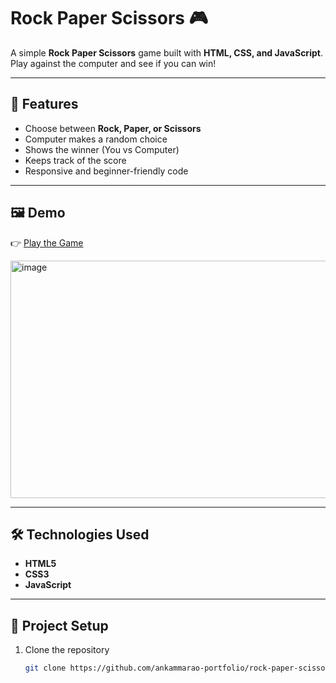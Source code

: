 # Rock Paper Scissors 🎮

A simple **Rock Paper Scissors** game built with **HTML, CSS, and JavaScript**.  
Play against the computer and see if you can win!

---

## 🚀 Features
- Choose between **Rock, Paper, or Scissors**
- Computer makes a random choice
- Shows the winner (You vs Computer)
- Keeps track of the score
- Responsive and beginner-friendly code

---

## 🖼️ Demo
👉 [Play the Game](https://ankammarao-portfolio.github.io/rock-paper-scissors)

<img width="562" height="380" alt="image" src="https://github.com/user-attachments/assets/d24862c9-9d0c-4624-8672-5f7cdbcee081" />


---

## 🛠️ Technologies Used
- **HTML5**
- **CSS3**
- **JavaScript**

---

## 📂 Project Setup
1. Clone the repository  
   ```bash
   git clone https://github.com/ankammarao-portfolio/rock-paper-scissors.git
